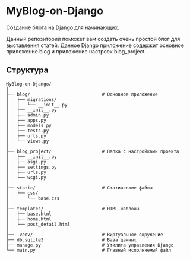 # MyBlog-on-Django
Создание блога на Django для начинающих.

Данный репозиторий поможет вам создать очень простой блог для выставления статей. Данное Django приложение содержит основное приложение blog и приложение настроек blog_project.

## Структура
```
MyBlog-on-Django/
│
├── blog/                           # Основное приложение
│   ├── migrations/
│   │   └── __init__.py
│   ├── __init__.py
│   ├── admin.py
│   ├── apps.py
│   ├── models.py
│   ├── tests.py
│   ├── urls.py
│   └── views.py
│
├── blog_project/                   # Папка с настройками проекта
│   ├── __init__.py
│   ├── asgi.py
│   ├── settings.py
│   ├── urls.py
│   └── wsgi.py
│
├── static/                         # Статические файлы
│   └── css/
│       └── base.css
│
├── templates/                      # HTML-шаблоны
│   ├── base.html
│   ├── home.html
│   └── post_detail.html
│
├── .venv/                          # Виртуальное окружение
├── db.sqlite3                      # База данных
├── manage.py                       # Утилита управления Django
└── main.py                         # Главный исполняемый файл
```
